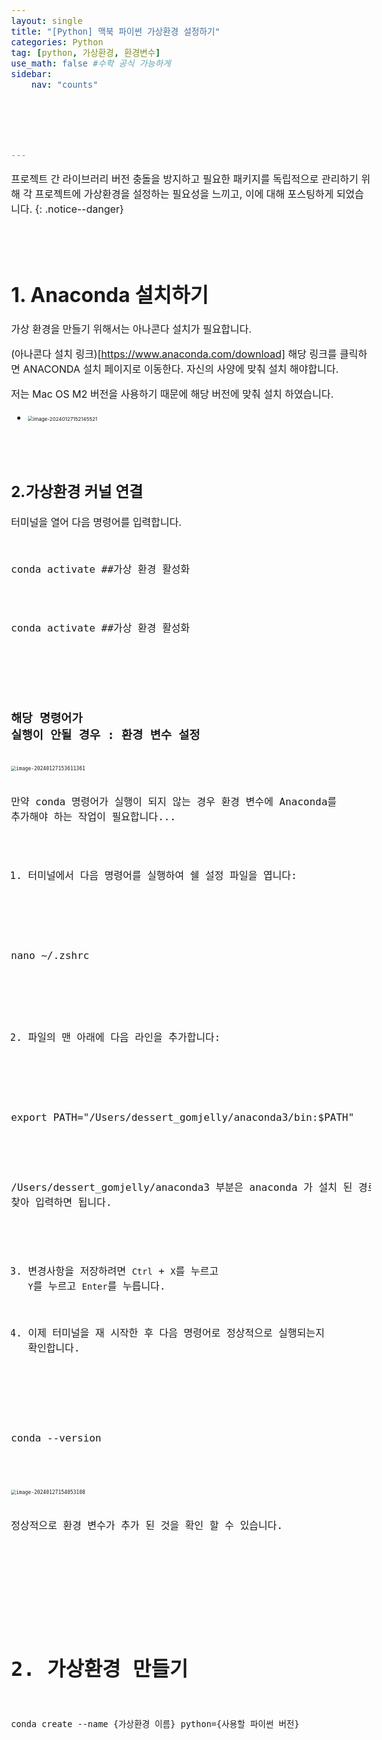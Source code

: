 ```yaml
---
layout: single
title: "[Python] 맥북 파이썬 가상환경 설정하기"
categories: Python
tag: [python, 가상환경, 환경변수]
use_math: false #수학 공식 가능하게
sidebar:
    nav: "counts"






---
```




<style>
  body {
    font-size: 16px; /* 폰트 사이즈 조절 */
  }
</style>


프로젝트 간 라이브러리 버전 충돌을 방지하고 필요한 패키지를 독립적으로 관리하기 위해 각 프로젝트에 가상환경을 설정하는 필요성을 느끼고, 이에 대해 포스팅하게 되었습니다.
{: .notice--danger}

<br>
<br>

# 1. Anaconda 설치하기

가상 환경을 만들기 위해서는 아나콘다 설치가 필요합니다.

(아나콘다 설치 링크)[https://www.anaconda.com/download] 해당 링크를 클릭하면 ANACONDA 설치 페이지로 이동한다. 자신의 사양에 맞춰 설치 해야합니다.



저는 Mac OS M2 버전을 사용하기 때문에 해당 버전에 맞춰 설치 하였습니다.

-  <img src="/Users/dessert_gomjelly/Desktop/깃허브블로그/dessertgomjelly.github.io/images/2024-01-27-가상환경/image-20240127152145521.png" alt="image-20240127152145521" style="zoom:50%;" />



<br>

<br>

## 2.가상환경 커널 연결

터미널을 열어 다음 명령어를 입력합니다.

<pre>

<pre>
conda activate ##가상 환경 활성화
</pre>



conda activate ##가상 환경 활성화



<br>



### 해당 명령어가 실행이 안될 경우 : 환경 변수 설정

<img src="/Users/dessert_gomjelly/Desktop/깃허브블로그/dessertgomjelly.github.io/images/2024-01-27-가상환경/image-20240127153611361.png" alt="image-20240127153611361" style="zoom:50%;" />

만약 conda 명령어가 실행이 되지 않는 경우 환경 변수에 Anaconda를 추가해야 하는 작업이 필요합니다...





1.  터미널에서 다음 명령어를 실행하여 쉘 설정 파일을 엽니다:

<prev>

nano ~/.zshrc

<prev/>





2.  파일의 맨 아래에 다음 라인을 추가합니다:

<prev>

export PATH="/Users/dessert_gomjelly/anaconda3/bin:$PATH"

<prev/>

/Users/dessert_gomjelly/anaconda3 부분은 anaconda 가 설치 된 경로를 찾아 입력하면 됩니다. 





3.  변경사항을 저장하려면 `Ctrl` + `X`를 누르고 `Y`를 누르고 `Enter`를 누릅니다.





4.  이제 터미널을 재 시작한 후 다음 명령어로 정상적으로 실행되는지 확인합니다. 

<prev>

conda --version

<prev/>

<img src="/Users/dessert_gomjelly/Desktop/깃허브블로그/dessertgomjelly.github.io/images/2024-01-27-가상환경/image-20240127154053108.png" alt="image-20240127154053108" style="zoom:50%;" />

정상적으로 환경 변수가 추가 된 것을 확인 할 수 있습니다.



<br>

<br>



# 2. 가상환경 만들기

```
conda create --name {가상환경 이름} python={사용할 파이썬 버전}
```



 